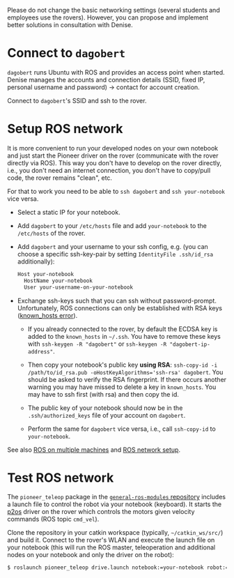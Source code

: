 Please do not change the basic networking settings (several students and
employees use the rovers). However, you can propose and implement better
solutions in consultation with Denise.


# Connect to `dagobert`

`dagobert` runs Ubuntu with ROS and provides an access point when
started. Denise manages the accounts and connection details (SSID, fixed IP,
personal username and password) -> contact for account creation.

Connect to `dagobert`'s SSID and ssh to the rover.


# Setup ROS network

It is more convenient to run your developed nodes on your own notebook and just
start the Pioneer driver on the rover (communicate with the rover directly via
ROS). This way you don't have to develop on the rover directly, i.e., you don't
need an internet connection, you don't have to copy/pull code, the rover
remains "clean", etc.

For that to work you need to be able to `ssh dagobert` and `ssh your-notebook`
vice versa.

* Select a static IP for your notebook.

* Add `dagobert` to your `/etc/hosts` file and add `your-notebook` to the
  `/etc/hosts` of the rover.

* Add `dagobert` and your username to your ssh config, e.g. (you can choose a
  specific ssh-key-pair by setting `IdentityFile .ssh/id_rsa` additionally):

  ```bash
  Host your-notebook
    HostName your-notebook
    User your-username-on-your-notebook
  ```

* Exchange ssh-keys such that you can ssh without
  password-prompt. Unfortunately, ROS connections can only be established with
  RSA keys ([known_hosts
  error](http://answers.ros.org/question/41446/a-is-not-in-your-ssh-known_hosts-file/)).

  * If you already connected to the rover, by default the ECDSA key is added to
    the `known_hosts` in `~/.ssh`. You have to remove these keys with
    `ssh-keygen -R "dagobert"` or `ssh-keygen -R "dagobert-ip-address"`.

  * Then copy your notebook's public key **using RSA**: `ssh-copy-id -i
    /path/to/id_rsa.pub -oHostKeyAlgorithms='ssh-rsa' dagobert`. You should be
    asked to verify the RSA fingerprint. If there occurs another warning you
    may have missed to delete a key in `known_hosts`. You may have to ssh first
    (with rsa) and then copy the id.

  * The public key of your notebook should now be in the `.ssh/authorized_keys`
    file of your account on `dagobert`.

  * Perform the same for `dagobert` vice versa, i.e., call `ssh-copy-id` to
    `your-notebook`.

See also [ROS on multiple
machines](http://wiki.ros.org/ROS/Tutorials/MultipleMachines) and [ROS network
setup](http://wiki.ros.org/ROS/NetworkSetup).


# Test ROS network

The `pioneer_teleop` package in the [`general-ros-modules`
repository](https://github.com/tuw-cpsg/general-ros-modules) includes a launch
file to control the robot via your notebook (keyboard). It starts the
[p2os](http://wiki.ros.org/p2os-purdue) driver on the rover which controls the
motors given velocity commands (ROS topic `cmd_vel`).

Clone the repository in your catkin workspace (typically, `~/catkin_ws/src/`)
and build it. Connect to the rover's WLAN and execute the launch file on your
notebook (this will run the ROS master, teleoperation and additional nodes on
your notebook and only the driver on the robot):

```bash
$ roslaunch pioneer_teleop drive.launch notebook:=your-notebook robot:=dagobert robot-distro:=hydro robot-port:=/dev/ttyS0
```
